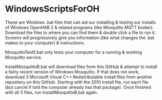 # WindowsScriptsForOH

These are Windows .bat files that can aid our installing & testing our installs of Windows OpenHAB 2 & related programs (like Mosquitto MQTT broker). Download the files to where you can find them & double click a file to run it.  Screens will progressively give you information (like what changes the .bat makes to your computer) & instructions.

MosquittoTest5.bat only tests your computer for a running & working Mosquitto service.

InstallMosquittoB.bat will download files from this GitHub & attempt to install a fairly recent version of Windows Mosquitto.  If that does not work, download 3 Microsoft Visual C++ Redistributable install files from another repository on this GitHub. Starting with the 2010 install file, run each file (but cancel if told the computer already has that package). Once finished with all 3 files, run InstallMosquittoB.bat again.
